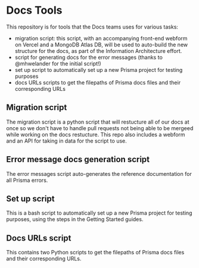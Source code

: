 # Docs Tools

This repository is for tools that the Docs teams uses for various tasks:

- migration script: this script, with an accompanying front-end webform on Vercel and a MongoDB Atlas DB, will be used to auto-build the new structure for the docs, as part of the Information Architecture effort.
- script for generating docs for the error messages (thanks to @mhwelander for the initial script!)
- set up script to automatically set up a new Prisma project for testing purposes
- docs URLs scripts to get the filepaths of Prisma docs files and their corresponding URLs

## Migration script

The migration script is a python script that will restucture all of our docs at once so we don't have to handle pull requests not being able to be mergeed while working on the docs restucture. This repo also includes a webform and an API for taking in data for the script to use.

## Error message docs generation script

The error messages script auto-generates the reference documentation for all Prisma errors.

## Set up script

This is a bash script to automatically set up a new Prisma project for testing purposes, using the steps in the Getting Started guides.

## Docs URLs script

This contains two Python scripts to get the filepaths of Prisma docs files and their corresponding URLs.
